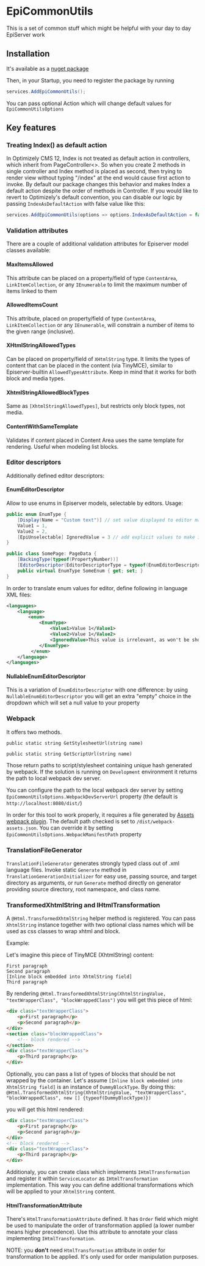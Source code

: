 # EpiCommonUtils

This is a set of common stuff which might be helpful with your day to day EpiServer work

## Installation

It's available as a [nuget package](https://www.nuget.org/packages/Forte.EpiCommonUtils/)

Then, in your Startup, you need to register the package by running

```c#
services.AddEpiCommonUtils();
```

You can pass optional Action which will change default values for `EpiCommonUtilsOptions` 
## Key features

### Treating Index() as default action

In Optimizely CMS 12, Index is not treated as default action in controllers, which inherit from PageController<>. So when you create 2 methods in single controller and Index method is placed as second, then trying to render view without typing "/index" at the end would cause first action to invoke.
By default our package changes this behavior and makes Index a default action despite the order of methods in Controller. If you would like to revert to Optimizely's default convention, you can disable our logic by passing ```IndexAsDefaultAction``` with false value like this:
```c#
services.AddEpiCommonUtils(options => options.IndexAsDefaultAction = false);
```

### Validation attributes
There are a couple of additional validation attributes for Episerver model classes available:

#### MaxItemsAllowed

This attribute can be placed on a property/field of type `ContentArea`, `LinkItemCollection`, or any `IEnumerable` to limit the maximum number of items linked to them

#### AllowedItemsCount
This attribute, placed on property/field of type `ContentArea`, `LinkItemCollection` or any `IEnumerable`, will constrain a number of items to the given range (inclusive).

#### XHtmlStringAllowedTypes

Can be placed on property/field of `XHtmlString` type. It limits the types of content that can be placed in the content (via TinyMCE), similar to Episerver-builtin `AllowedTypesAttribute`. Keep in mind that it works for both block and media types.

#### XhtmlStringAllowedBlockTypes

Same as `[XhtmlStringAllowedTypes]`, but restricts only block types, not media.

#### ContentWithSameTemplate

Validates if content placed in Content Area uses the same template for rendering. Useful when modeling list blocks.

### Editor descriptors

Additionally defined editor descriptors:

#### EnumEditorDescriptor
Allow to use enums in Episerver models, selectable by editors. Usage:

```cs
public enum EnumType {
    [Display(Name = "Custom text")] // set value displayed to editor manually (if you don't want to use translations)
    Value1 = 1,
    Value2 = 2,
    [EpiUnselectable] IgnoredValue = 3 // add explicit values to make it less fragile for refactoring
}

public class SomePage: PageData {
    [BackingType(typeof(PropertyNumber))]
    [EditorDescriptor(EditorDescriptorType = typeof(EnumEditorDescriptor<EnumType>))]
    public virtual EnumType SomeEnum { get; set; }
}
```
In order to translate enum values for editor, define following in language XML files:
```xml
<languages>
    <language>
        <enum>
            <EnumType>
                <Value1>Value 1</Value1>
                <Value2>Value 1</Value2>
                <IgnoredValue>This value is irrelevant, as won't be shown to editors</IgnoredValue>
            </EnumType>
         </enum>
    </language>
</languages>
```

#### NullableEnumEditorDescriptor

This is a variation of `EnumEditorDescriptor` with one difference: by using `NullableEnumEditorDescriptor` you will get an extra "empty" choice in the dropdown which will set a null value to your property

### Webpack

It offers two methods. 

`public static string GetStylesheetUrl(string name)`


`public static string GetScriptUrl(string name)`

Those return paths to script/stylesheet containing unique hash generated by webpack. If the solution is running on `Development` environment it returns the path to local webpack dev server.

You can configure the path to the local webpack dev server by setting `EpiCommonUtilsOptions.WebpackDevServerUrl` property (the default is `http://localhost:8080/dist/`)

In order for this tool to work properly, it requires a file generated by [Assets webpack plugin](https://www.npmjs.com/package/assets-webpack-plugin). The default path checked is set to `/dist/webpack-assets.json`. 
You can override it by setting `EpiCommonUtilsOptions.WebpackManifestPath` property 

### TranslationFileGenerator

`TranslationFileGenerator` generates strongly typed class out of .xml language files. Invoke static `Generate` method in `TranslationGenerationInitializer` for easy use, passing source, and target directory as arguments, or run `Generate` method directly on generator providing source directory, root namespace, and class name.

### TransformedXhtmlString and IHtmlTransformation

A `@Html.TransformedXhtmlString` helper method is registered. You can pass `XhtmlString` instance together with two optional class names which will be used as css classes to wrap xhtml and block.

Example:

Let's imagine this piece of TinyMCE (XhtmlString) content:

```
First paragraph
Second paragraph
[Inline block embedded into XhtmlString field]
Third paragraph
```

By rendering `@Html.TransformedXhtmlString(XhtmlStringValue, "textWrapperClass", "blockWrappedClass")` you will get this piece of html:

```html
<div class="textWrapperClass">
    <p>First paragraph</p>
    <p>Second paragraph</p>
</div>
<section class="blockWrappedClass">
    <!-- block rendered -->
</section>
<div class="textWrapperClass">
    <p>Third paragraph</p>
</div>
```

Optionally, you can pass a list of types of blocks that should be not wrapped by the container. 
Let's assume  `[Inline block embedded into XhtmlString field]` is an instance of `DummyBlockType`. 
By doing this:
`@Html.TransformedXhtmlString(XhtmlStringValue, "textWrapperClass", "blockWrappedClass", new [] {typeof(DummyBlockType)})`

you will get this html rendered:
```html
<div class="textWrapperClass">
    <p>First paragraph</p>
    <p>Second paragraph</p>
</div>
<!-- block rendered -->
<div class="textWrapperClass">
    <p>Third paragraph</p>
</div>
```

Additionaly, you can create class which implements `IHtmlTransformation` and register it within `ServiceLocator` as `IHtmlTransformation` implementation. 
This way you can define additional transformations which will be applied to your `XhtmlString` content.

#### HtmlTransformationAttribute

There's `HtmlTransformationAttribute` defined. It has `Order` field which might be used to manipulate the order of transformation applied (a lower number means higher precedence).
Use this attribute to annotate your class implementing `IHtmlTransformation`.

NOTE: you **don't** need `HtmlTransformation` attribute in order for transformation to be applied. It's only used for order manipulation purposes. 
